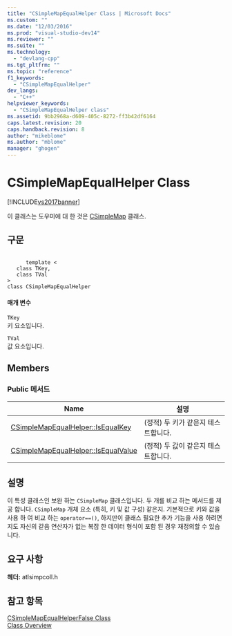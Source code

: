 ```yaml
---
title: "CSimpleMapEqualHelper Class | Microsoft Docs"
ms.custom: ""
ms.date: "12/03/2016"
ms.prod: "visual-studio-dev14"
ms.reviewer: ""
ms.suite: ""
ms.technology: 
  - "devlang-cpp"
ms.tgt_pltfrm: ""
ms.topic: "reference"
f1_keywords: 
  - "CSimpleMapEqualHelper"
dev_langs: 
  - "C++"
helpviewer_keywords: 
  - "CSimpleMapEqualHelper class"
ms.assetid: 9bb2968a-d609-405c-8272-ff3b42df6164
caps.latest.revision: 20
caps.handback.revision: 8
author: "mikeblome"
ms.author: "mblome"
manager: "ghogen"
---
```

# CSimpleMapEqualHelper Class
[!INCLUDE[vs2017banner](../../assembler/inline/includes/vs2017banner.md)]

이 클래스는 도우미에 대 한 것은  [CSimpleMap](../../atl/reference/csimplemap-class.md) 클래스.  
  
## 구문  
  
```  
  
      template <  
   class TKey,  
   class TVal   
>  
class CSimpleMapEqualHelper  
```  
  
#### 매개 변수  
 `TKey`  
 키 요소입니다.  
  
 `TVal`  
 값 요소입니다.  
  
## Members  
  
### Public 메서드  
  
|Name|설명|  
|----------|--------|  
|[CSimpleMapEqualHelper::IsEqualKey](../Topic/CSimpleMapEqualHelper::IsEqualKey.md)|\(정적\) 두 키가 같은지 테스트합니다.|  
|[CSimpleMapEqualHelper::IsEqualValue](../Topic/CSimpleMapEqualHelper::IsEqualValue.md)|\(정적\) 두 값이 같은지 테스트합니다.|  
  
## 설명  
 이 특성 클래스인 보완 하는 `CSimpleMap` 클래스입니다.  두 개를 비교 하는 메서드를 제공 합니다. `CSimpleMap` 개체 요소 \(특히, 키 및 값 구성\) 같은지.  기본적으로 키와 값을 사용 하 여 비교 하는 `operator==()`, 하지만이 클래스 필요한 추가 기능을 사용 하려면 지도 자신의 같음 연산자가 없는 복잡 한 데이터 형식이 포함 된 경우 재정의할 수 있습니다.  
  
## 요구 사항  
 **헤더:** atlsimpcoll.h  
  
## 참고 항목  
 [CSimpleMapEqualHelperFalse Class](../../atl/reference/csimplemapequalhelperfalse-class.md)   
 [Class Overview](../../atl/atl-class-overview.md)